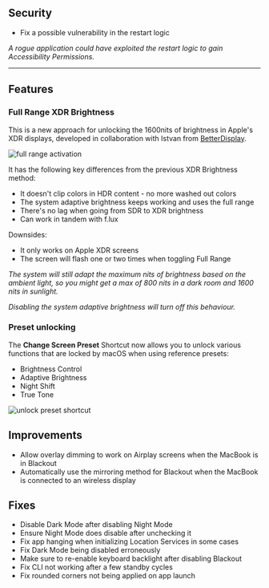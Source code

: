 ## Security

- Fix a possible vulnerability in the restart logic

*A rogue application could have exploited the restart logic to gain Accessibility Permissions.*

---

## Features

### Full Range XDR Brightness

This is a new approach for unlocking the 1600nits of brightness in Apple's XDR displays, developed in collaboration with Istvan from [BetterDisplay](https://betterdisplay.pro/).

![full range activation](https://files.lunar.fyi/full-range-activation.gif)

It has the following key differences from the previous XDR Brightness method:

- It doesn't clip colors in HDR content - no more washed out colors
- The system adaptive brightness keeps working and uses the full range
- There's no lag when going from SDR to XDR brightness
- Can work in tandem with f.lux

Downsides:

- It only works on Apple XDR screens
- The screen will flash one or two times when toggling Full Range

*The system will still adapt the maximum nits of brightness based on the ambient light, so you might get a max of 800 nits in a dark room and 1600 nits in sunlight.*

*Disabling the system adaptive brightness will turn off this behaviour.*

### Preset unlocking

The **Change Screen Preset** Shortcut now allows you to unlock various functions that are locked by macOS when using reference presets:

- Brightness Control
- Adaptive Brightness
- Night Shift
- True Tone

![unlock preset shortcut](https://files.lunar.fyi/unlock-preset-shortcut.png)

## Improvements

- Allow overlay dimming to work on Airplay screens when the MacBook is in Blackout
- Automatically use the mirroring method for Blackout when the MacBook is connected to an wireless display

## Fixes

- Disable Dark Mode after disabling Night Mode
- Ensure Night Mode does disable after unchecking it
- Fix app hanging when initializing Location Services in some cases
- Fix Dark Mode being disabled erroneously
- Make sure to re-enable keyboard backlight after disabling Blackout
- Fix CLI not working after a few standby cycles
- Fix rounded corners not being applied on app launch
